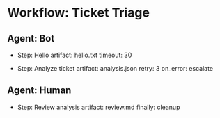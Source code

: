 # Workflow: Ticket Triage

## Agent: Bot
- Step: Hello
  artifact: hello.txt
  timeout: 30

- Step: Analyze ticket
  artifact: analysis.json
  retry: 3
  on_error: escalate

## Agent: Human
- Step: Review analysis
  artifact: review.md
  finally: cleanup 